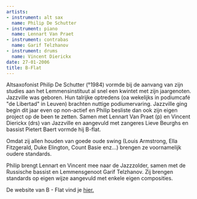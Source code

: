 ```yaml
---
artists:
- instrument: alt sax
  name: Philip De Schutter
- instrument: piano
  name: Lennart Van Praet
- instrument: contrabas
  name: Garif Telzhanov
- instrument: drums
  name: Vincent Dierickx
date: 27-01-2006
title: B-Flat
---
```

Altsaxofonist Philip De Schutter (°1984) vormde bij de aanvang van zijn studies aan het Lemmensinstituut 
al snel een kwintet met zijn jaargenoten. Jazzville was geboren. Hun talrijke optredens 
(oa wekelijks in podiumcafé "de Libertad" in Leuven) brachten nuttige podiumervaring. 
Jazzville ging begin dit jaar even op non-actief en Philip besliste dan ook zijn eigen project op de been te zetten. 
Samen met Lennart Van Praet (p) en Vincent Dierickx (drs) van Jazzville en aangevuld met zangeres Lieve Beurghs 
en bassist Pietert Baert vormde hij B-flat. 

Omdat zij allen houden van goede oude swing (Louis Armstrong, 
Ella Fitzgerald, Duke Elington, Count Basie enz...) brengen ze voornamelijk oudere standards. 

Philip brengt Lennart en Vincent mee naar de Jazzzolder, samen met de Russische bassist en 
Lemmensgenoot Garif Telzhanov. Zij brengen standards op eigen wijze aangevuld met enkele eigen composities.

De website van B - Flat vind je [hier.](http://www.freewebs.com/bflat/index.htm)